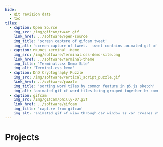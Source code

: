 ```yaml
---
hide:
  - git_revision_date
  - toc
tiles:
  - caption: Open Source
    img_src: /img/gifcam/tweet.gif
    link_href: ../software/open-source
    img_title: 'screen capture of gifcam tweet'
    img_alt: 'screen capture of tweet.  tweet contains animated gif of spinning ceiling fan.  tweet author is ntno-dev'
  - caption: MkDocs Terminal Theme
    img_src: /img/software/terminal.css-demo-site.png
    link_href: ../software/terminal-theme
    img_title: 'Terminal.css Demo Site'
    img_alt: 'Terminal.css Demo'
  - caption: DnD Cryptography Puzzle
    img_src: /img/software/vertical_script_puzzle.gif
    link_href: ../software/puzzle
    img_title: 'sorting word tiles by common feature in p5.js sketch'
    img_alt: 'animated gif of word tiles being grouped together by common symbol feature'
  - caption: gifcam
    img_src: /img/gifcam/philly-07.gif
    link_href: ../software/gifcam
    img_title: 'capture from gifcam'
    img_alt: 'animated gif of view through car window as car crosses street.  rain drops partially obscure view.  pedestrians cross the street in rain gear.'
---
```


# Projects
